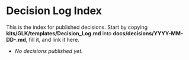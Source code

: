 <!-- status: stub; target: 150+ words -->
# Decision Log Index

This is the index for published decisions. Start by copying **kits/GLK/templates/Decision_Log.md** into **docs/decisions/YYYY-MM-DD-<slug>.md**, fill it, and link it here.

- _No decisions published yet._

